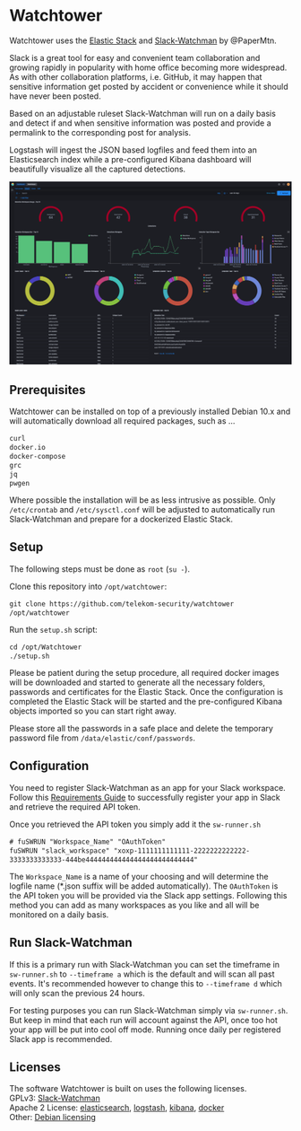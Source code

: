 # Watchtower

Watchtower uses the [Elastic Stack](https://www.elastic.co/products/) and [Slack-Watchman](https://github.com/PaperMtn/slack-watchman) by @PaperMtn.

Slack is a great tool for easy and convenient team collaboration and growing rapidly in popularity with home office becoming more widespread. As with other collaboration platforms, i.e. GitHub, it may happen that sensitive information get posted by accident or convenience while it should have never been posted.

Based on an adjustable ruleset Slack-Watchman will run on a daily basis and detect if and when sensitive information was posted and provide a permalink to the corresponding post for analysis.

Logstash will ingest the JSON based logfiles and feed them into an Elasticsearch index while a pre-configured Kibana dashboard will beautifully visualize all the captured detections.

![Watchtower](dashboard.png)

## Prerequisites
Watchtower can be installed on top of a previously installed Debian 10.x and will automatically download all required packages, such as ...
```
curl
docker.io
docker-compose
grc
jq
pwgen
```
Where possible the installation will be as less intrusive as possible. Only `/etc/crontab` and `/etc/sysctl.conf` will be adjusted to automatically run Slack-Watchman and prepare for a dockerized Elastic Stack.

## Setup
The following steps must be done as `root` (`su -`).

Clone this repository into `/opt/watchtower`:
```
git clone https://github.com/telekom-security/watchtower /opt/watchtower
```

Run the `setup.sh` script:
```
cd /opt/Watchtower
./setup.sh
```

Please be patient during the setup procedure, all required docker images will be downloaded and started to generate all the necessary folders, passwords and certificates for the Elastic Stack. Once the configuration is completed the Elastic Stack will be started and the pre-configured Kibana objects imported so you can start right away.

Please store all the passwords in a safe place and delete the temporary password file from `/data/elastic/conf/passwords`.

## Configuration
You need to register Slack-Watchman as an app for your Slack workspace. Follow this [Requirements Guide](https://github.com/PaperMtn/slack-watchman#requirements) to successfully register your app in Slack and retrieve the required API token.

Once you retrieved the API token you simply add it the `sw-runner.sh`
```
# fuSWRUN "Workspace_Name" "OAuthToken"
fuSWRUN "slack_workspace" "xoxp-1111111111111-2222222222222-3333333333333-444be444444444444444444444444444"
```
The `Workspace_Name` is a name of your choosing and will determine the logfile name (*.json suffix will be added automatically).
The `OAuthToken` is the API token you will be provided via the Slack app settings.
Following this method you can add as many workspaces as you like and all will be monitored on a daily basis.

## Run Slack-Watchman
If this is a primary run with Slack-Watchman you can set the timeframe in `sw-runner.sh` to `--timeframe a` which is the default and will scan all past events. It's recommended however to change this to `--timeframe d` which will only scan the previous 24 hours.

For testing purposes you can run Slack-Watchman simply via `sw-runner.sh`. But keep in mind that each run will account against the API, once too hot your app will be put into cool off mode. Running once daily per registered Slack app is recommended.

## Licenses
The software Watchtower is built on uses the following licenses.
<br>GPLv3: [Slack-Watchman](https://github.com/PaperMtn/slack-watchman/blob/master/LICENSE)
<br>Apache 2 License: [elasticsearch](https://github.com/elasticsearch/elasticsearch/blob/master/LICENSE.txt), [logstash](https://github.com/elasticsearch/logstash/blob/master/LICENSE), [kibana](https://github.com/elasticsearch/kibana/blob/master/LICENSE.md), [docker](https://github.com/docker/docker/blob/master/LICENSE)
<br> Other: [Debian licensing](https://www.debian.org/legal/licenses/)

